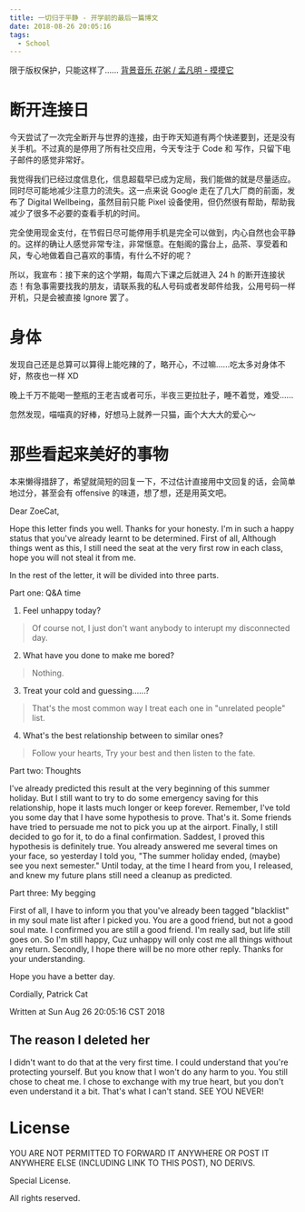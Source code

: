 ```yaml
---
title: 一切归于平静 - 开学前的最后一篇博文
date: 2018-08-26 20:05:16
tags:
  - School
---
```


限于版权保护，只能这样了......
[背景音乐 花粥 / 孟凡明 - 摸摸它](https://music.163.com/#/song?id=1304302909)

# 断开连接日

今天尝试了一次完全断开与世界的连接，由于昨天知道有两个快递要到，还是没有关手机。不过真的是停用了所有社交应用，今天专注于 Code 和 写作，只留下电子邮件的感觉非常好。

我觉得我们已经过度信息化，信息超载早已成为定局，我们能做的就是尽量适应。同时尽可能地减少注意力的流失。这一点来说 Google 走在了几大厂商的前面，发布了 Digital Wellbeing，虽然目前只能 Pixel 设备使用，但仍然很有帮助，帮助我减少了很多不必要的查看手机的时间。

完全使用现金支付，在节假日尽可能停用手机是完全可以做到，内心自然也会平静的。这样的确让人感觉非常专注，非常惬意。在魁阁的露台上，品茶、享受着和风，专心地做着自己喜欢的事情，有什么不好的呢？

所以，我宣布：接下来的这个学期，每周六下课之后就进入 24 h 的断开连接状态！有急事需要找我的朋友，请联系我的私人号码或者发邮件给我，公用号码一样开机，只是会被直接 Ignore 罢了。

# 身体

发现自己还是总算可以算得上能吃辣的了，略开心，不过嘛......吃太多对身体不好，熬夜也一样 XD

晚上千万不能喝一整瓶的王老吉或者可乐，半夜三更拉肚子，睡不着觉，难受......

忽然发现，喵喵真的好棒，好想马上就养一只猫，画个大大大的爱心～

# 那些看起来美好的事物

本来懒得措辞了，希望就简短的回复一下，不过估计直接用中文回复的话，会简单地过分，甚至会有 offensive 的味道，想了想，还是用英文吧。

Dear ZoeCat,

Hope this letter finds you well. Thanks for your honesty. I'm in such a happy status that you've already learnt to be determined. First of all, Although things went as this, I still need the seat at the very first row in each class, hope you will not steal it from me.

In the rest of the letter, it will be divided into three parts.

Part one: Q&A time

1. Feel unhappy today?

> Of course not, I just don't want anybody to interupt my disconnected day.

2. What have you done to make me bored?

> Nothing.

3. Treat your cold and guessing......?

> That's the most common way I treat each one in "unrelated people" list.

4. What's the best relationship between to similar ones?

> Follow your hearts, Try your best and then listen to the fate.

Part two: Thoughts

I've already predicted this result at the very beginning of this summer holiday. But I still want to try to do some emergency saving for this relationship,
hope it lasts much longer or keep forever. Remember, I've told you some day that I have some hypothesis to prove. That's it. Some friends have tried to persuade me not to pick you up at the airport. Finally, I still decided to go for it, to do a final confirmation. Saddest, I proved this hypothesis is definitely true. You already answered me several times on your face, so yesterday I told you, "The summer holiday ended, (maybe) see you next semester." Until today, at the time I heard from you, I released, and knew my future plans still need a cleanup as predicted.

Part three: My begging

First of all, I have to inform you that you've already been tagged "blacklist" in my soul mate list after I picked you. You are a good friend, but not a good soul mate. I confirmed you are still a good friend. I'm really sad, but life still goes on. So I'm still happy, Cuz unhappy will only cost me all things without any return. Secondly, I hope there will be no more other reply. Thanks for your understanding.

Hope you have a better day.

Cordially,
Patrick Cat

Written at Sun Aug 26 20:05:16 CST 2018

## The reason I deleted her

I didn't want to do that at the very first time. I could understand that you're protecting yourself. But you know that I won't do any harm to you. You still chose to cheat me. I chose to exchange with my true heart, but you don't even understand it a bit. That's what I can't stand. SEE YOU NEVER!

# License

YOU ARE NOT PERMITTED TO FORWARD IT ANYWHERE OR POST IT ANYWHERE ELSE (INCLUDING LINK TO THIS POST), NO DERIVS.

Special License. 

All rights reserved. 
